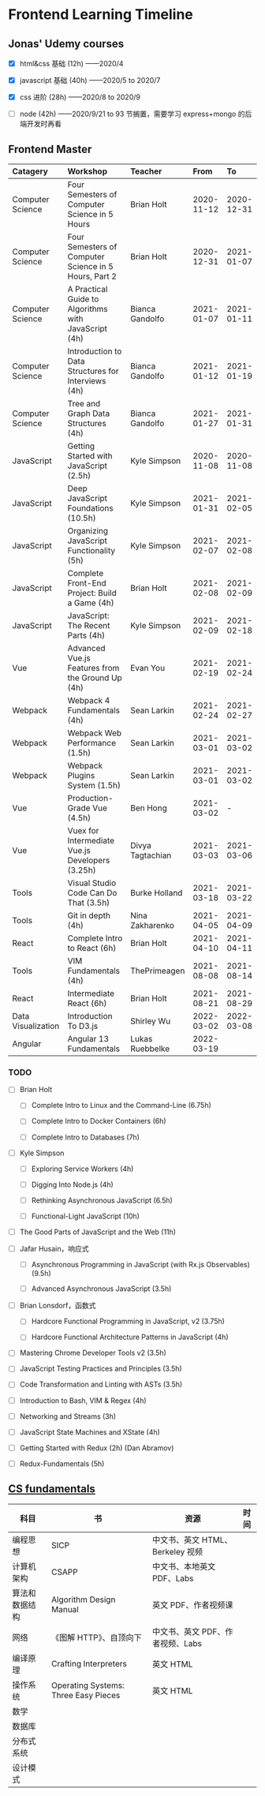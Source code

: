 # Frontend Learning Timeline

## Jonas' Udemy courses

- [x] html\&css 基础 (12h) ——2020/4

- [x] javascript 基础 (40h) ——2020/5 to 2020/7

- [x] css 进阶 (28h) ——2020/8 to 2020/9

- [ ] node (42h) ——2020/9/21 to 93 节搁置，需要学习 express+mongo 的后端开发时再看

## Frontend Master

| Catagery           | Workshop                                              | Teacher          | From       | To         |
| :----------------- | :---------------------------------------------------- | :--------------- | :--------- | :--------- |
| Computer Science   | Four Semesters of Computer Science in 5 Hours         | Brian Holt       | 2020-11-12 | 2020-12-31 |
| Computer Science   | Four Semesters of Computer Science in 5 Hours, Part 2 | Brian Holt       | 2020-12-31 | 2021-01-07 |
| Computer Science   | A Practical Guide to Algorithms with JavaScript (4h)  | Bianca Gandolfo  | 2021-01-07 | 2021-01-11 |
| Computer Science   | Introduction to Data Structures for Interviews (4h)   | Bianca Gandolfo  | 2021-01-12 | 2021-01-19 |
| Computer Science   | Tree and Graph Data Structures (4h)                   | Bianca Gandolfo  | 2021-01-27 | 2021-01-31 |
| JavaScript         | Getting Started with JavaScript (2.5h)                | Kyle Simpson     | 2020-11-08 | 2020-11-08 |
| JavaScript         | Deep JavaScript Foundations (10.5h)                   | Kyle Simpson     | 2021-01-31 | 2021-02-05 |
| JavaScript         | Organizing JavaScript Functionality (5h)              | Kyle Simpson     | 2021-02-07 | 2021-02-08 |
| JavaScript         | Complete Front-End Project: Build a Game (4h)         | Brian Holt       | 2021-02-08 | 2021-02-09 |
| JavaScript         | JavaScript: The Recent Parts (4h)                     | Kyle Simpson     | 2021-02-09 | 2021-02-18 |
| Vue                | Advanced Vue.js Features from the Ground Up (4h)      | Evan You         | 2021-02-19 | 2021-02-24 |
| Webpack            | Webpack 4 Fundamentals (4h)                           | Sean Larkin      | 2021-02-24 | 2021-02-27 |
| Webpack            | Webpack Web Performance (1.5h)                        | Sean Larkin      | 2021-03-01 | 2021-03-02 |
| Webpack            | Webpack Plugins System (1.5h)                         | Sean Larkin      | 2021-03-01 | 2021-03-02 |
| Vue                | Production-Grade Vue (4.5h)                           | Ben Hong         | 2021-03-02 | -          |
| Vue                | Vuex for Intermediate Vue.js Developers (3.25h)       | Divya Tagtachian | 2021-03-03 | 2021-03-06 |
| Tools              | Visual Studio Code Can Do That (3.5h)                 | Burke Holland    | 2021-03-18 | 2021-03-22 |
| Tools              | Git in depth (4h)                                     | Nina Zakharenko  | 2021-04-05 | 2021-04-09 |
| React              | Complete Intro to React (6h)                          | Brian Holt       | 2021-04-10 | 2021-04-11 |
| Tools              | VIM Fundamentals (4h)                                 | ThePrimeagen     | 2021-08-08 | 2021-08-14 |
| React              | Intermediate React (6h)                               | Brian Holt       | 2021-08-21 | 2021-08-29 |
| Data Visualization | Introduction To D3.js                                 | Shirley Wu       | 2022-03-02 | 2022-03-08 |
| Angular            | Angular 13 Fundamentals                               | Lukas Ruebbelke  | 2022-03-19 |            |

### TODO

- [ ] Brian Holt

  - [ ] Complete Intro to Linux and the Command-Line (6.75h)

  - [ ] Complete Intro to Docker Containers (6h)

  - [ ] Complete Intro to Databases (7h)

- [ ] Kyle Simpson

  - [ ] Exploring Service Workers (4h)

  - [ ] Digging Into Node.js (4h)

  - [ ] Rethinking Asynchronous JavaScript (6.5h)

  - [ ] Functional-Light JavaScript (10h)

- [ ] The Good Parts of JavaScript and the Web (11h)

- [ ] Jafar Husain，响应式

  - [ ] Asynchronous Programming in JavaScript (with Rx.js Observables) (9.5h)

  - [ ] Advanced Asynchronous JavaScript (3.5h)

- [ ] Brian Lonsdorf，函数式

  - [ ] Hardcore Functional Programming in JavaScript, v2 (3.75h)

  - [ ] Hardcore Functional Architecture Patterns in JavaScript (4h)

- [ ] Mastering Chrome Developer Tools v2 (3.5h)

- [ ] JavaScript Testing Practices and Principles (3.5h)

- [ ] Code Transformation and Linting with ASTs (3.5h)

- [ ] Introduction to Bash, VIM & Regex (4h)

- [ ] Networking and Streams (3h)

- [ ] JavaScript State Machines and XState (4h)

- [ ] Getting Started with Redux (2h) (Dan Abramov)

- [ ] Redux-Fundamentals (5h)

## [CS fundamentals](https://teachyourselfcs.com/)

| 科目           | 书                                   | 资源                             | 时间 |
| -------------- | ------------------------------------ | -------------------------------- | ---- |
| 编程思想       | SICP                                 | 中文书、英文 HTML、Berkeley 视频 |      |
| 计算机架构     | CSAPP                                | 中文书、本地英文 PDF、Labs       |      |
| 算法和数据结构 | Algorithm Design Manual              | 英文 PDF、作者视频课             |      |
| 网络           | 《图解 HTTP》、自顶向下              | 中文书、英文 PDF、作者视频、Labs |      |
| 编译原理       | Crafting Interpreters                | 英文 HTML                        |      |
| 操作系统       | Operating Systems: Three Easy Pieces | 英文 HTML                        |      |
| 数学           |                                      |                                  |      |
| 数据库         |                                      |                                  |      |
| 分布式系统     |                                      |                                  |      |
| 设计模式       |                                      |                                  |      |
